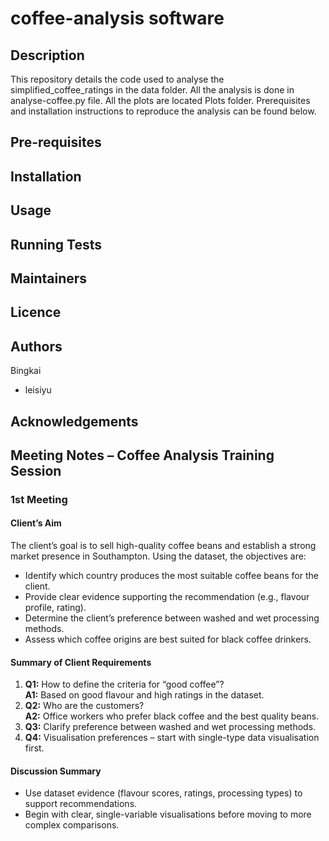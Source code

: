 # coffee-analysis software

## Description

This repository details the code used to analyse the simplified\_coffee\_ratings in the data folder. All the analysis is done in analyse-coffee.py file. All the plots are located Plots folder. Prerequisites and installation instructions to reproduce the analysis can be found below.

## Pre-requisites

## Installation

## Usage

## Running Tests

## Maintainers

## Licence

## Authors

Bingkai

* leisiyu

## Acknowledgements

## Meeting Notes – Coffee Analysis Training Session

### 1st Meeting

#### **Client’s Aim**

The client’s goal is to sell high-quality coffee beans and establish a strong market presence in Southampton. Using the dataset, the objectives are:

* Identify which country produces the most suitable coffee beans for the client.
* Provide clear evidence supporting the recommendation (e.g., flavour profile, rating).
* Determine the client’s preference between washed and wet processing methods.
* Assess which coffee origins are best suited for black coffee drinkers.

#### **Summary of Client Requirements**

1. **Q1:** How to define the criteria for “good coffee”?  
   **A1:** Based on good flavour and high ratings in the dataset.
2. **Q2:** Who are the customers?  
   **A2:** Office workers who prefer black coffee and the best quality beans.
3. **Q3:** Clarify preference between washed and wet processing methods.
4. **Q4:** Visualisation preferences – start with single-type data visualisation first.

#### **Discussion Summary**

* Use dataset evidence (flavour scores, ratings, processing types) to support recommendations.
* Begin with clear, single-variable visualisations before moving to more complex comparisons.
